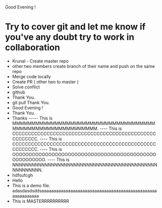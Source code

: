 Good Evening !
# Try to cover git and let me know if you've any doubt try to work in collaboration 
- Krunal - Create master repo
- other two members create branch of their name and push on the same repo
- Merge code locally 
- Create PR ( other two to master )
- Solve conflict
- github
- Thank You.
- git pull
Thank You.
- Good Evening !
- Thank You.
- Thanks
----- This is MMMMMMMMMMMMMMMMMMMMMMMMMMMMMMMMMMMMMMMMMMMMMMMMMMMMMMMMMMM.
---- This is CCCCCCCCCCCCCCCCCCCCCCCCCCCCCCCCCCCCCCCCCCCCCCCCCCCCCC.
---- This is CCCCCCCCCCCCCCCCCCCCCCCCCCCCCCCCCCCCCCCCCCCCCCCCCCCCCC.
---- This is OOOOOOOOOOOOOOOOOOOOOOOOOOOOOOOOOOOOOOOOOOOOOOOOOOOOOO.
---- This is NNNNNNNNNNNNNNNNNNNNNNNNNNNNNNNNNNNNNNNNNNNNNNNNNNNNNN.
- hdfsufcgh
- Hello
- This is a demo file.
adasdasdsddsaaaaaaaaaaaaaaaaaaaaaaaaaaaaaaaaaaaaaaaaaaaaaaaaaaaaaaaaaaa
- This is MASTERRRRRRRRRR